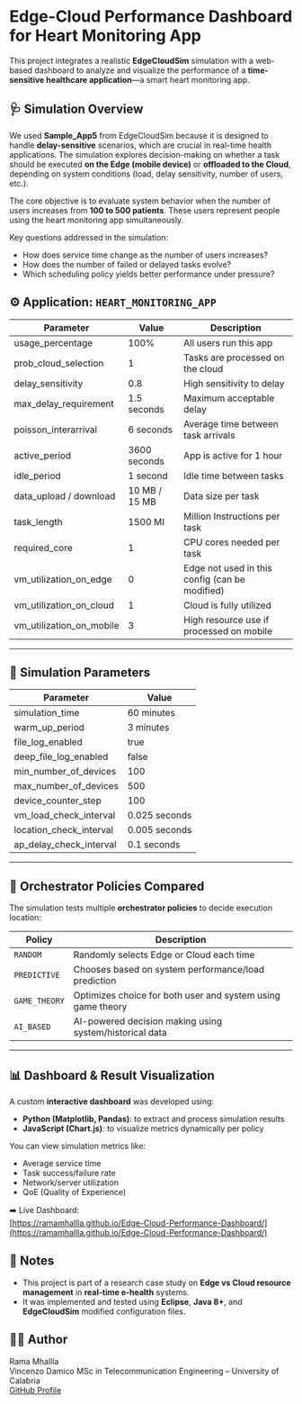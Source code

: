 # Edge-Cloud Performance Dashboard for Heart Monitoring App

This project integrates a realistic **EdgeCloudSim** simulation with a web-based dashboard to analyze and visualize the performance of a **time-sensitive healthcare application**—a smart heart monitoring app.

## 🩺 Simulation Overview

We used **Sample_App5** from EdgeCloudSim because it is designed to handle **delay-sensitive** scenarios, which are crucial in real-time health applications. The simulation explores decision-making on whether a task should be executed **on the Edge (mobile device)** or **offloaded to the Cloud**, depending on system conditions (load, delay sensitivity, number of users, etc.).

The core objective is to evaluate system behavior when the number of users increases from **100 to 500 patients**. These users represent people using the heart monitoring app simultaneously.

Key questions addressed in the simulation:

- How does service time change as the number of users increases?
- How does the number of failed or delayed tasks evolve?
- Which scheduling policy yields better performance under pressure?


## ⚙️ Application: `HEART_MONITORING_APP`

| Parameter                   | Value            | Description                                           |
|----------------------------|------------------|-------------------------------------------------------|
| usage_percentage           | 100%             | All users run this app                                |
| prob_cloud_selection       | 1                | Tasks are processed on the cloud                      |
| delay_sensitivity          | 0.8              | High sensitivity to delay                             |
| max_delay_requirement      | 1.5 seconds      | Maximum acceptable delay                              |
| poisson_interarrival       | 6 seconds        | Average time between task arrivals                    |
| active_period              | 3600 seconds     | App is active for 1 hour                              |
| idle_period                | 1 second         | Idle time between tasks                               |
| data_upload / download     | 10 MB / 15 MB    | Data size per task                                    |
| task_length                | 1500 MI          | Million Instructions per task                         |
| required_core              | 1                | CPU cores needed per task                             |
| vm_utilization_on_edge     | 0                | Edge not used in this config (can be modified)        |
| vm_utilization_on_cloud    | 1                | Cloud is fully utilized                               |
| vm_utilization_on_mobile   | 3                | High resource use if processed on mobile              |

---

## 🔁 Simulation Parameters

| Parameter                    | Value             |
|-----------------------------|-------------------|
| simulation_time             | 60 minutes        |
| warm_up_period              | 3 minutes         |
| file_log_enabled            | true              |
| deep_file_log_enabled       | false             |
| min_number_of_devices       | 100               |
| max_number_of_devices       | 500               |
| device_counter_step         | 100               |
| vm_load_check_interval      | 0.025 seconds     |
| location_check_interval     | 0.005 seconds     |
| ap_delay_check_interval     | 0.1 seconds       |

---

## 🧠 Orchestrator Policies Compared

The simulation tests multiple **orchestrator policies** to decide execution location:

| Policy         | Description |
|----------------|-------------|
| `RANDOM`       | Randomly selects Edge or Cloud each time |
| `PREDICTIVE`   | Chooses based on system performance/load prediction |
| `GAME_THEORY`  | Optimizes choice for both user and system using game theory |
| `AI_BASED`     | AI-powered decision making using system/historical data |

---

## 📊 Dashboard & Result Visualization

A custom **interactive dashboard** was developed using:

- **Python (Matplotlib, Pandas)**: to extract and process simulation results
- **JavaScript (Chart.js)**: to visualize metrics dynamically per policy

You can view simulation metrics like:
- Average service time
- Task success/failure rate
- Network/server utilization
- QoE (Quality of Experience)

➡️ Live Dashboard:  
[https://ramamhallla.github.io/Edge-Cloud-Performance-Dashboard/](https://ramamhallla.github.io/Edge-Cloud-Performance-Dashboard/)


## 📌 Notes

- This project is part of a research case study on **Edge vs Cloud resource management** in **real-time e-health** systems.
- It was implemented and tested using **Eclipse**, **Java 8+**, and **EdgeCloudSim** modified configuration files.



## 👩‍💻 Author

Rama Mhallla  
Vincenzo Damico
MSc in Telecommunication Engineering – University of Calabria  
[GitHub Profile](https://github.com/RamaMhallla)

